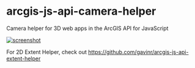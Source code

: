 # arcgis-js-api-camera-helper
Camera helper for 3D web apps in the ArcGIS API for JavaScript

[![screenshot](https://i.imgur.com/KDf46EL.png)](https://arcgis-js-api-camera-helper.gavinr.com/)

For 2D Extent Helper, check out https://github.com/gavinr/arcgis-js-api-extent-helper